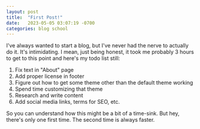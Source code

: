 ```yaml
---
layout: post
title:  "First Post!"
date:   2023-05-05 03:07:19 -0700
categories: blog school
---
```

I've always wanted to start a blog, but I've never had the nerve to actually do it. It's intimidating. I mean, just being honest, it took me probably 3 hours to get to this point and here's my todo list still:

1. Fix text in "About" page
2. Add proper license in footer
3. Figure out how to get some theme other than the default theme working
4. Spend time customizing that theme
5. Research and write content
6. Add social media links, terms for SEO, etc.

So you can understand how this might be a bit of a time-sink. But hey, there's only one first time. The second time is always faster.